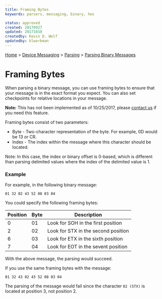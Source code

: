 ```yaml
---
title: Framing Bytes
keywords: parsers, messaging, binary, hex

status: approved
created: 20170927
updated: 20171010
createdby: Kevin D. Wolf
updatedby: klworkman
---
```

[Home](../../Index.md) > [Device Messaging](../Index.md) > [Parsing](Index.md) > [Parsing Binary Messages](ParsingBinaryMessages.md)

# Framing Bytes

When parsing a binary message, you can use framing bytes to ensure that your message is in the exact format you expect.  You can also set checkpoints for relative locations in your message.  

**Note:** This has not been implemented as of 10/25/2017, please [contact us](http://support.nuviot.com/contact?source=framingbytes) if you need this feature.

Framing bytes consist of two parameters:

* Byte - Two-character representation of the byte.  For example, 0D would be 13 or CR.
* Index - The index within the message where this character should be located.

Note: In this case, the index or binary offset is 0-based, which is different than parsing delimited values where the index of the delimited value is 1.

### Example
For example, in the following binary message:

`01 32 02 43 52 08 03 04`

You could specify the following framing bytes:

| Position | Byte | Description |
|-----|-----|-----|
|  0  | 01 | Look for SOH in the first position |
|  2  | 02 | Look for STX in the second position |
|  6  | 03 | Look for ETX in the sixth position |
|  7  | 04 | Look for EOT in the sevent position |

With the above message, the parsing would succeed.

If you use the same framing bytes with the message:

`01 32 43 02 43 52 08 03 04`

The parsing of the message would fail since the character `02 (STX)` is located at position 3, not position 2.
